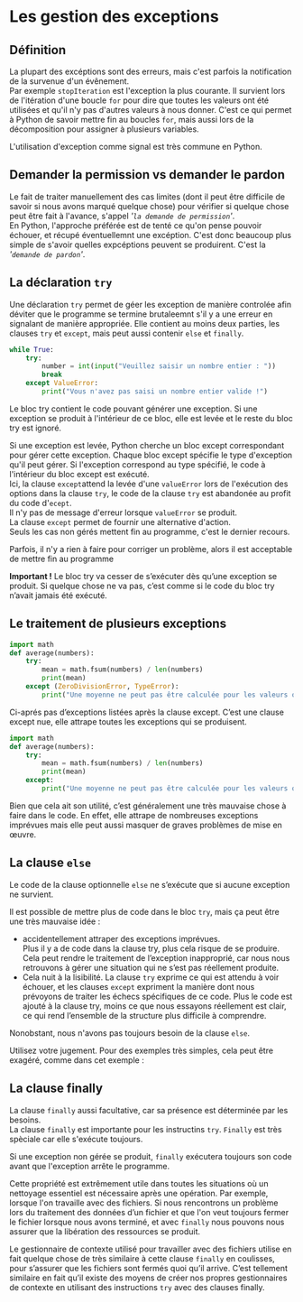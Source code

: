 # **Les gestion des exceptions**

## **Définition**

La plupart des excéptions sont des erreurs, mais c'est parfois la notification de la survenue d'un évênement.  
Par exemple `stopIteration` est l'exception la plus courante. Il survient lors de l'itération d'une boucle `for` pour dire que toutes les valeurs ont été utilisées et qu'il n'y pas d'autres valeurs à nous donner. C'est ce qui permet à Python de savoir mettre fin au boucles `for`, mais aussi lors de la décomposition pour assigner à plusieurs variables.  

L'utilisation d'exception comme signal est très commune en Python.

## **Demander la permission vs demander le pardon**

Le fait de traiter manuellement des cas limites (dont il peut être difficile de savoir si nous avons marqué quelque chose) pour vérifier si quelque chose peut être fait à l'avance, s'appel _'`la demande de permission`'_.  
En Python, l'approche préférée est de tenté ce qu'on pense pouvoir échouer, et récupé éventuellemnt une excéption. C'est donc beaucoup plus simple de s'avoir quelles expcéptions peuvent se produirent. C'est la _'`demande de pardon`'_.

## **La déclaration `try`**

Une déclaration `try` permet de géer les exception de manière controlée afin déviter que le programme se termine brutaleemnt s'il y a une erreur en signalant de manière appropriée. Elle contient au moins deux parties, les clauses `try` et `except`, mais peut aussi contenir `else` et `finally`.  

```py
while True:
    try:
        number = int(input("Veuillez saisir un nombre entier : "))
        break
    except ValueError:
        print("Vous n'avez pas saisi un nombre entier valide !")
```


Le bloc try contient le code pouvant générer une exception. Si une exception se produit à l'intérieur de ce bloc, elle est levée et le reste du bloc try est ignoré.  

Si une exception est levée, Python cherche un bloc except correspondant pour gérer cette exception. Chaque bloc except spécifie le type d'exception qu'il peut gérer. Si l'exception correspond au type spécifié, le code à l'intérieur du bloc except est exécuté.  
Ici, la clause `except`attend la levée d'une `valueError` lors de l'exécution des options dans la clause `try`, le code de la clause `try` est abandonée au profit du code d'`ecept`.  
Il n'y pas de message d'erreur lorsque `valueError` se produit.  
La clause `except` permet de fournir une alternative d'action.  
Seuls les cas non gérés mettent fin au programme, c'est le dernier recours.

Parfois, il n'y a rien à faire pour corriger un problème, alors il est acceptable de mettre fin au programme

**Important !**
Le bloc try va cesser de s’exécuter dès qu’une exception se produit. Si quelque chose ne va pas, c’est comme si le code du bloc try n’avait jamais été exécuté.

## **Le traitement de plusieurs exceptions**

```py
import math
def average(numbers):
    try:
        mean = math.fsum(numbers) / len(numbers)
        print(mean)
    except (ZeroDivisionError, TypeError):
        print("Une moyenne ne peut pas être calculée pour les valeurs que vous avez fournies.")
```

Ci-aprés pas d’exceptions listées après la clause except. C’est une clause except nue, elle attrape toutes les exceptions qui se produisent.
```py
import math
def average(numbers):
    try:
        mean = math.fsum(numbers) / len(numbers)
        print(mean)
    except:
        print("Une moyenne ne peut pas être calculée pour les valeurs que vous avez fournies.")
```
Bien que cela ait son utilité, c’est généralement une très mauvaise chose à faire dans le code. En effet, elle attrape de nombreuses exceptions imprévues mais elle peut aussi masquer de graves problèmes de mise en œuvre.

## **La clause `else`**

Le code de la clause optionnelle `else` ne s’exécute que si aucune exception ne survient.

Il est possible de mettre plus de code dans le bloc `try`, mais ça peut être une très mauvaise idée :
* accidentellement attraper des exceptions imprévues.  
Plus il y a de code dans la clause try, plus cela risque de se produire. Cela peut rendre le traitement de l’exception inapproprié, car nous nous retrouvons à gérer une situation qui ne s’est pas réellement produite.
* Cela nuit à la lisibilité. La clause `try` exprime ce qui est attendu à voir échouer, et les clauses `except` expriment la manière dont nous prévoyons de traiter les échecs spécifiques de ce code. Plus le code est ajouté à la clause try, moins ce que nous essayons réellement est clair, ce qui rend l’ensemble de la structure plus difficile à comprendre.  

Nonobstant, nous n'avons pas toujours besoin de la clause `else`.

Utilisez votre jugement. Pour des exemples très simples, cela peut être exagéré, comme dans cet exemple :

## **La clause finally**

La clause `finally` aussi facultative, car sa présence est déterminée par les besoins.  
La clause `finally` est importante pour les instructins `try`. `Finally` est très spèciale car elle s'exécute toujours.  

Si une exception non gérée se produit, `finally` exécutera toujours son code avant que l'exception arrête le programme.

Cette propriété est extrêmement utile dans toutes les situations où un nettoyage essentiel est nécessaire après une opération. Par exemple, lorsque l'on travaille avec des fichiers. Si nous rencontrons un problème lors du traitement des données d’un fichier et que l'on veut toujours fermer le fichier lorsque nous avons terminé, et avec `finally` nous pouvons nous assurer que la libération des ressources se produit.

Le gestionnaire de contexte utilisé pour travailler avec des fichiers utilise en fait quelque chose de très similaire à cette clause `finally` en coulisses, pour s’assurer que les fichiers sont fermés quoi qu’il arrive. C’est tellement similaire en fait qu’il existe des moyens de créer nos propres gestionnaires de contexte en utilisant des instructions `try` avec des clauses finally.